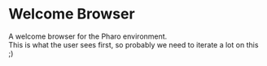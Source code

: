 # Welcome Browser

A welcome browser for the Pharo environment.  
This is what the user sees first, so probably we need to iterate a lot on this ;)

